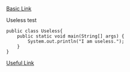 [Basic Link](https://www.chess.com/home)

Useless test

```
public class Useless{
    public static void main(String[] args) {
        System.out.println("I am useless.");
    }
}
```
[Useful Link](https://www.desmos.com/calculator)